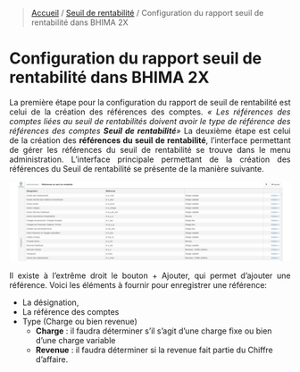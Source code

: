 > [Accueil](../index) / [Seuil de rentabilité](./index) / Configuration du rapport seuil de rentabilité dans BHIMA 2X 

# Configuration du rapport seuil de rentabilité dans BHIMA 2X 
<div style='text-align: justify;'>
La première étape pour la configuration du rapport de seuil de rentabilité est celui de la création des références des comptes. <em>« Les références des comptes liées au seuil de rentabilités doivent avoir le type de référence des références des comptes <strong>Seuil de rentabilité</strong>»</em>
La deuxième étape est celui de la création des <strong>références du seuil de rentabilité</strong>, l’interface permettant de gérer les références du seuil de rentabilité se trouve dans le menu administration.
L’interface principale permettant de la création des références du Seuil de rentabilité se présente de la manière suivante.</div>

![ref_seuil_rentab](../../images/break_even/ref_seuil_rentab.jpg)
<div style='text-align: justify;'>
Il existe à l’extrême droit le bouton + Ajouter, qui permet d’ajouter une référence. Voici les éléments à fournir pour enregistrer une référence:</div>

-   La désignation, 
-	La référence des comptes
-	Type (Charge ou bien revenue)
    - <strong>Charge</strong> : il faudra déterminer s’il s’agit d’une charge fixe ou bien d’une charge variable
    - <strong>Revenue</strong> : il faudra déterminer si la revenue fait partie du Chiffre d’affaire.

